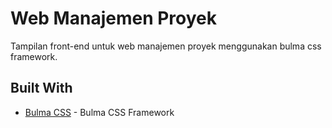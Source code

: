 # Web Manajemen Proyek

Tampilan front-end untuk web manajemen proyek menggunakan bulma css framework.

## Built With

* [Bulma CSS](http://bulma.io/) - Bulma CSS Framework 
